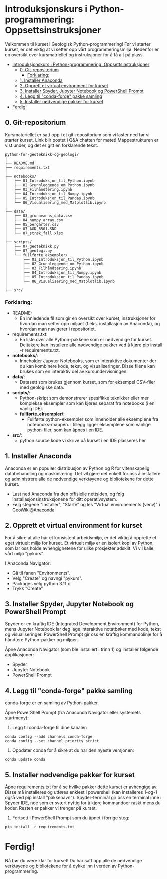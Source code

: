 # Introduksjonskurs i Python-programmering: Oppsettsinstruksjoner

Velkommen til kurset i Geologisk Python-programmering! Før vi starter kurset, er det viktig at vi setter opp vårt programmeringsmiljø. Nedenfor er en oversikt over kursmatriellet og instruksjoner for å få alt på plass.

- [Introduksjonskurs i Python-programmering: Oppsettsinstruksjoner](#introduksjonskurs-i-python-programmering-oppsettsinstruksjoner)
  - [0. Git-repositorium](#0-git-repositorium)
    - [Forklaring:](#forklaring)
  - [1. Installer Anaconda](#1-installer-anaconda)
  - [2. Opprett et virtual environment for kurset](#2-opprett-et-virtual-environment-for-kurset)
  - [3. Installer Spyder, Jupyter Notebook og PowerShell Prompt](#3-installer-spyder-jupyter-notebook-og-powershell-prompt)
  - [4. Legg til "conda-forge" pakke samling](#4-legg-til-conda-forge-pakke-samling)
  - [5. Installer nødvendige pakker for kurset](#5-installer-nødvendige-pakker-for-kurset)
- [Ferdig!](#ferdig)

## 0\. Git-repositorium

Kursmateriellet er satt opp i et git-repositorium som vi laster ned før vi starter kurset. Link blir postet i Q&A chatten for møtet! Mappestrukturen er vist under, og det er gitt en forklarende tekst.

```
python-for-geoteknikk-og-geologi/
│
├── README.md
├── requirements.txt
│
├── notebooks/
│   ├── 01_Introduksjon_til_Python.ipynb
│   ├── 02_Grunnleggende_om_Python.ipynb
│   ├── 03_Filhåndtering.ipynb
│   ├── 04_Introduksjon_til_Numpy.ipynb
│   ├── 05_Introduksjon_til_Pandas.ipynb
│   └── 06_Visualisering_med_Matplotlib.ipynb
│
├── data/
│   ├── 03_grunnvanns_data.csv
│   ├── 04_numpy_array.csv
│   ├── 05_bergarter.csv
│   ├── 07_AGD_8501.SND
│   └── 07_strøk_fall.xlsx
│
├── scripts/
│   ├── 07_geoteknikk.py
│   ├── 07_geologi.py
│   └── fullførte_eksempler/
│       ├── 01_Introduksjon_til_Python.ipynb
│       ├── 02_Grunnleggende_om_Python.ipynb
│       ├── 03_Filhåndtering.ipynb
│       ├── 04_Introduksjon_til_Numpy.ipynb
│       ├── 05_Introduksjon_til_Pandas.ipynb
│       └── 06_Visualisering_med_Matplotlib.ipynb
│
├── src/
```

### Forklaring:

- README: 
  - En innledende fil som gir en oversikt over kurset, instruksjoner for hvordan man setter opp miljøet (f.eks. installasjon av Anaconda), og hvordan man navigerer i repositoriet.
- requirements.txt: 
  - En liste over alle Python-pakkene som er nødvendige for kurset. Deltakere kan installere alle nødvendige pakker ved å kjøre pip install -r requirements.txt.
- **notebooks/**: 
  - Inneholder Jupyter Notebooks, som er interaktive dokumenter der du kan kombinere kode, tekst, og visualiseringer. Disse filene kan brukes som en interaktiv del av kursundervisningen.
- **data/**: 
  - Datasett som brukes gjennom kurset, som for eksempel CSV-filer med geologiske data.
- **scripts/**: 
  - Python-skript som demonstrerer spesifikke teknikker eller mer komplekse eksempler som kan kjøres separat fra notebooks (i en vanlig IDE).
  - **fullførte_eksempler/**: 
      - Fullførte python-eksempler som inneholder alle eksemplene fra notebooks-mappen. I tillegg ligger eksemplene som vanlige python-filer, som kan åpnes i en IDE.
- **src/**: 
  - python source kode vi skrive på kurset i en IDE  plasseres her

## 1\. Installer Anaconda

Anaconda er en populær distribusjon av Python og R for vitenskapelig databehandling og maskinlæring. Det vil gjøre det enkelt for oss å installere og administrere alle de nødvendige verktøyene og bibliotekene for dette kurset.

- Last ned Anaconda fra den offisielle nettsiden, og følg installasjonsinstruksjonene for ditt operativsystem.
- Følg stegene "Installer", "Starte" og les "Virtual environements (venv)" i [GeoWiki@Anaconda](https://app.nuclino.com/Geovita/GeoWiki/Anaconda-conda-acb3238d-87d7-4179-98fd-b548eecb54b0)

## 2\. Opprett et virtual environment for kurset

For å sikre at alle har et konsistent arbeidsmiljø, er det viktig å opprette et eget virtuelt miljø for kurset. Et virtuelt miljø er en isolert kopi av Python, som lar oss holde avhengighetene for ulike prosjekter adskilt. Vi vil kalle vårt miljø "pykurs".

I Anaconda Navigator:

- Gå til fanen "Environments".
- Velg "Create" og navngi "pykurs".
- Packages velg python 3.11.x
- Trykk "Create"

## 3\. Installer Spyder, Jupyter Notebook og PowerShell Prompt

Spyder er en kraftig IDE (Integrated Development Environment) for Python, mens Jupyter Notebook lar deg lage interaktive notatbøker med kode, tekst og visualiseringer. PowerShell Prompt gir oss en kraftig kommandolinje for å håndtere Python-pakker og miljøer.

Åpne Anaconda Navigator (som ble installert i trinn 1) og installer følgende applikasjoner:

- Spyder
- Jupyter Notebook
- PowerShell Prompt

## 4\. Legg til "conda-forge" pakke samling

conda-forge er en samling av Python-pakker.

Åpne PowerShell Prompt (fra Anaconda Navigator eller systemets startmeny):

1. Legg til conda-forge til dine kanaler:

```
conda config --add channels conda-forge
conda config --set channel_priority strict
```

1. Oppdater conda for å sikre at du har den nyeste versjonen:

```
conda update conda
```

## 5\. Installer nødvendige pakker for kurset

Åpne requirements.txt for å se hvilke pakker dette kurset er avhengige av. Disse må installeres og utføres enklest i powershell (kan installeres 1-og-1 også ved pip install "pakkenavn"). Spyder-terminal gir oss en terminal inne i Spyder IDE, noe som er svært nyttig for å kjøre kommandoer raskt mens du koder. Resten er pakker vi trenger på kurset.

1. Fortsett i PowerShell Prompt som du åpnet i forrige steg:

```
pip install -r requirements.txt
```

# Ferdig!

Nå bør du være klar for kurset! Du har satt opp alle de nødvendige verktøyene og bibliotekene for å dykke inn i verden av Python-programmering.